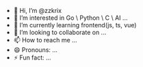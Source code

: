 - 👋 Hi, I’m @zzkrix
- 👀 I’m interested in Go \ Python \ C \ AI ...
- 🌱 I’m currently learning frontend(js, ts, vue)
- 💞️ I’m looking to collaborate on ...
- 📫 How to reach me ...
- 😄 Pronouns: ...
- ⚡ Fun fact: ...

<!---
zzkrix/zzkrix is a ✨ special ✨ repository because its `README.md` (this file) appears on your GitHub profile.
You can click the Preview link to take a look at your changes.
--->
